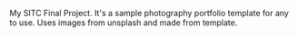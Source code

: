 My SITC Final Project. 
It's a sample photography portfolio template for any to use. Uses images from unsplash and made from template.
